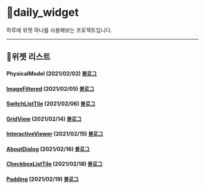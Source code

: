 # &#128197;daily_widget

하루에 위젯 하나를 사용해보는 프로젝트입니다.

---

## &#128193;위젯 리스트

#### PhysicalModel (2021/02/02) [블로그](https://blog.naver.com/flutter_dart/222228353406, "네이버 블로그")

#### [ImageFiltered](https://github.com/tree-victory/daily-widget/blob/master/lib/screen/imagefilter_screen.dart) (2021/02/05) [블로그](https://blog.naver.com/flutter_dart/222231708806, "네이버 블로그")

#### [SwitchListTile](https://github.com/tree-victory/daily-widget/blob/master/lib/screen/switchListTile_screen.dart) (2021/02/06) [블로그](https://blog.naver.com/flutter_dart/222234329154, "네이버 블로그")

#### [GridView](https://github.com/tree-victory/daily-widget/blob/master/lib/screen/gridView_screen.dart) (2021/02/14) [블로그](https://blog.naver.com/PostView.nhn?blogId=flutter_dart&logNo=222242906148&categoryNo=6&parentCategoryNo=&from=thumbnailList, "네이버 블로그")

#### [InteractiveViewer](https://github.com/tree-victory/daily-widget/blob/master/lib/screen/interactiveViewer_screen.dart) (2021/02/15) [블로그](https://blog.naver.com/PostView.nhn?blogId=flutter_dart&logNo=222244192706&categoryNo=6&parentCategoryNo=&from=thumbnailList)

#### [AboutDialog](https://github.com/tree-victory/daily-widget/blob/master/lib/screen/aboutDialog_screen.dart) (2021/02/16) [블로그](https://blog.naver.com/PostView.nhn?blogId=flutter_dart&logNo=222245517303&categoryNo=6&parentCategoryNo=&from=thumbnailList)

#### [CheckboxListTile](https://github.com/tree-victory/daily-widget/blob/master/lib/screen/checkboxListTile_screen.dart) (2021/02/18) [블로그](https://blog.naver.com/PostView.nhn?blogId=flutter_dart&logNo=222248451108&categoryNo=6&parentCategoryNo=&from=thumbnailList)

#### [Padding]() (2021/02/19) [블로그](https://blog.naver.com/PostView.nhn?blogId=flutter_dart&logNo=222249172370&categoryNo=6&parentCategoryNo=&from=thumbnailList)
